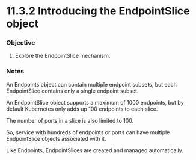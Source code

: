 # 11.3.2 Introducing the EndpointSlice object

### Objective

1. Explore the EndpointSlice mechanism.


### Notes

An Endpoints object can contain multiple endpoint subsets, but each EndpointSlice contains only a single endpoint subset. 

An EndpointSlice object supports a maximum of 1000 endpoints, but by default Kubernetes only adds up 100 endpoints to each slice.

The number of ports in a slice is also limited to 100. 

So, service with hundreds of endpoints or ports can have multiple EndpointSlice objects associated with it. 

Like Endpoints, EndpointSlices are created and managed automatically.